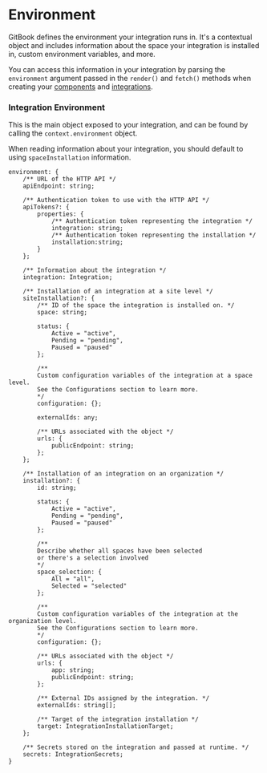 # Environment

GitBook defines the environment your integration runs in. It's a contextual object and includes information about the space your integration is installed in, custom environment variables, and more.

You can access this information in your integration by parsing the `environment` argument passed in the `render()` and `fetch()` methods when creating your [components](createcomponent.md) and [integrations](createintegration.md).

### Integration Environment

This is the main object exposed to your integration, and can be found by calling the `context.environment` object.&#x20;

When reading information about your integration, you should default to using `spaceInstallation` information.

<pre class="language-typescript"><code class="lang-typescript">environment: {
    /** URL of the HTTP API */
    apiEndpoint: string;
    
    /** Authentication token to use with the HTTP API */
    apiTokens?: {
        properties: {
            /** Authentication token representing the integration */
            integration: string;
            /** Authentication token representing the installation */
            installation:string;
        }
    };
    
    /** Information about the integration */
    integration: Integration;
    
    /** Installation of an integration at a site level */
    siteInstallation?: {
        /** ID of the space the integration is installed on. */
        space: string;
        
        status: {
            Active = "active",
            Pending = "pending",
            Paused = "paused"
        };
        
        /** 
        Custom configuration variables of the integration at a space level. 
        See the Configurations section to learn more.
        */
        configuration: {};
        
        externalIds: any;
        
        /** URLs associated with the object */
        urls: {
            publicEndpoint: string;
        };
    };
    
    /** Installation of an integration on an organization */
    installation?: {
        id: string;
        
        status: {
            Active = "active",
            Pending = "pending",
            Paused = "paused"
        };
        
        /** 
        Describe whether all spaces have been selected 
        or there's a selection involved 
        */
        space_selection: {
            All = "all",
            Selected = "selected"
        };
        
        /** 
        Custom configuration variables of the integration at the organization level. 
        See the Configurations section to learn more.
        */
        configuration: {};
        
        /** URLs associated with the object */
        urls: {
            app: string;
            publicEndpoint: string;
        };
        
        /** External IDs assigned by the integration. */
        externalIds: string[];
        
        /** Target of the integration installation */
        target: IntegrationInstallationTarget;
    };
<strong>    
</strong>    /** Secrets stored on the integration and passed at runtime. */
    secrets: IntegrationSecrets;
}
</code></pre>
